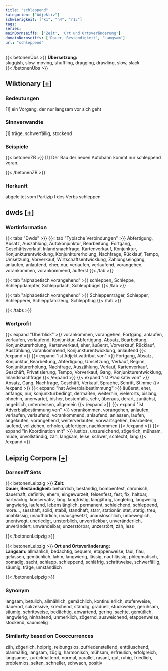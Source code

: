 ```yaml
---
title: "schleppend"
kategorien: ["Adjektiv"]
schwierigkeit: ["k1", "h4", "r13"]
tags:
series:
mainDornseiffs: ['Zeit', 'Ort und Ortsveränderung']
domainDornseiffs: ['Dauer, Beständigkeit', 'Langsam']
url: "schleppend"
---
```


{{< betonenÜbs >}}
**Übersetzung:**  
sluggish, slow-moving, shuffling, dragging, drawling, slow, slack  
{{< /betonenÜbs >}}

## Wiktionary [[+](https://de.wiktionary.org/wiki/schleppend)]

### Bedeutungen
[1] ein Vorgang, der nur langsam vor sich geht  

### Sinnverwandte
[1] träge, schwerfällig, stockend  

### Beispiele
{{< betonenZB >}}
[1] Der Bau der neuen Autobahn kommt nur schleppend voran.  

{{< /betonenZB >}}
### Herkunft
abgeleitet vom Partizip I des Verbs schleppen  



## dwds [[+](https://www.dwds.de/wb/schleppend)]

### Wortinformation
{{< tabs "Dwds" >}}
{{< tab "Typische Verbindungen" >}}
Abfertigung, Absatz, Auszählung, Autokonjunktur, Bearbeitung, Fortgang, Geschäftsverlauf, Inlandsnachfrage, Kartenverkauf, Konjunktur, Konjunkturentwicklung, Konjunkturerholung, Nachfrage, Rücklauf, Tempo, Umsetzung, Vorverkauf, Wirtschaftsentwicklung, Zahlungseingang, anlaufen, anlaufend, eher, nur, verlaufen, verlaufend, vorangehen, vorankommen, vorankommend, äußerst
{{< /tab >}}

{{< tab "alphabetisch vorangehend" >}}
schleppen, Schleppe, Schleppdampfer, Schleppdach, Schleppbügel
{{< /tab >}}

{{< tab "alphabetisch vorangehend" >}}
Schleppenträger, Schlepper, Schlepperei, Schleppfahrzeug, Schleppflug
{{< /tab >}}

{{< /tabs >}}

### Wortprofil
{{< expand "Überblick" >}} vorankommen, vorangehen, Fortgang, anlaufen, verlaufen, verlaufend, Konjunktur, Abfertigung, Absatz, Bearbeitung, Konjunkturerholung, Kartenverkauf, eher, äußerst, Vorverkauf, Rücklauf, Auszählung, vorankommend, Konjunkturentwicklung, anlaufend {{< /expand >}}
{{< expand "ist Adjektivattribut von" >}} Fortgang, Absatz, Konjunktur, Bearbeitung, Abfertigung, Umsetzung, Verkauf, Beginn, Konjunkturerholung, Nachfrage, Auszählung, Verlauf, Kartenverkauf, Geschäft, Privatisierung, Tempo, Vorverkauf, Gang, Konjunkturentwicklung, Inlandsnachfrage {{< /expand >}}
{{< expand "ist Prädikativ von" >}} Absatz, Gang, Nachfrage, Geschäft, Verkauf, Sprache, Schritt, Stimme {{< /expand >}}
{{< expand "hat Adverbialbestimmung" >}} äußerst, eher, anfangs, nur, konjunkturbedingt, dermaßen, weiterhin, vielerorts, bislang, ohnehin, unerwartet, bisher, bestenfalls, sehr, überaus, derart, zunächst, angeblich, unterdessen, allgemein {{< /expand >}}
{{< expand "ist Adverbialbestimmung von" >}} vorankommen, vorangehen, anlaufen, verlaufen, verlaufend, vorankommend, anlaufend, anlassen, laufen, angelaufen, vorangehend, weiterverlaufen, vorwärtsgehen, bearbeiten, laufend, vollziehen, erholen, abfertigen, nachkommen {{< /expand >}}
{{< expand "in Koordination mit" >}} lustlos, unzureichend, zögerlich, mühsam, müde, unvollständig, zäh, langsam, leise, schwer, schlecht, lang {{< /expand >}}

## Leipzig Corpora [[+](https://corpora.uni-leipzig.de/en/res?word=schleppend&corpusId=deu_newscrawl-public_2018)]

### Dornseiff Sets
{{< betonenLeipzig >}}
**Zeit:**  
**Dauer, Beständigkeit:** beharrlich, beständig, bombenfest, chronisch, dauerhaft, definitiv, ehern, eingewurzelt, felsenfest, fest, fix, haltbar, hartnäckig, konservativ, lang, langfristig, langjährig, langlebig, langweilig, langwierig, laufend, lebenslänglich, permanent, schleichend, schleppend, more..., sesshaft, solid, stabil, standhaft, starr, stationär, stet, stetig, treu, unablässig, unaufhörlich, unausgesetzt, unauslöschlich, unbeweglich, unentwegt, unerledigt, unsterblich, unverrückbar, unveränderlich, unverändert, unwandelbar, unzerstörbar, unzerstört, zäh, less  

{{< /betonenLeipzig >}}


{{< betonenLeipzig >}}
**Ort und Ortsveränderung:**  
**Langsam:** allmählich, bedächtig, bequem, etappenweise, faul, flau, gelassen, gemächlich, lahm, langwierig, lässig, nachlässig, phlegmatisch, pomadig, sacht, schlapp, schleppend, schläfrig, schrittweise, schwerfällig, säumig, träge, umständlich  

{{< /betonenLeipzig >}}

### Synonym
langsam, betulich, allmählich, gemächlich, kontinuierlich, stufenweise, dauernd, sukzessive, kriechend, ständig, graduell, stückweise, geruhsam, säumig, schrittweise, bedächtig, abwartend, gering, sachte, gemütlich, langwierig, hinhaltend, unmerklich, zögernd, ausweichend, etappenweise, stockend, saumselig


### Similarity based on Cooccurrences
zäh, zögerlich, holprig, reibungslos, zufriedenstellend, enttäuschend, planmäßig, langsam, zügig, harmonisch, mühsam, erfreulich, erfolgreich, langsamer, zurückhaltend, normal, parallel, rasant, gut, ruhig, friedlich, problemlos, selten, schneller, schwach, positiv

